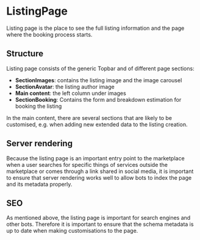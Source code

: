 # ListingPage

Listing page is the place to see the full listing information and the page where the booking process
starts.

## Structure

Listing page consists of the generic Topbar and of different page sections:

* **SectionImages**: contains the listing image and the image carousel
* **SectionAvatar**: the listing author image
* **Main content**: the left column under images
* **SectionBooking**: Contains the form and breakdown estimation for booking the listing

In the main content, there are several sections that are likely to be customised, e.g. when adding
new extended data to the listing creation.

## Server rendering

Because the listing page is an important entry point to the marketplace when a user searches for
specific things of services outside the marketplace or comes through a link shared in social media,
it is important to ensure that server rendering works well to allow bots to index the page and its
metadata properly.

## SEO

As mentioned above, the listing page is important for search engines and other bots. Therefore it is
important to ensure that the schema metadata is up to date when making customisations to the page.
